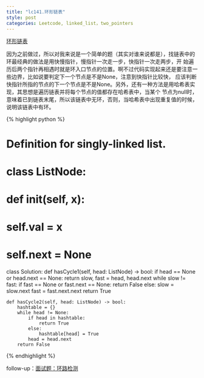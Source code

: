 ```yaml
---
title: "lc141.环形链表"
style: post
categories: Leetcode, linked_list，two_pointers
---
```


[环形链表](https://leetcode-cn.com/problems/linked-list-cycle/)

因为之前做过，所以对我来说是一个简单的题（其实对谁来说都是），找链表中的环最经典的做法是用快慢指针，慢指针一次走一步，快指针一次走两步，开
始遍历后两个指针再相遇时就是环入口节点的位置。啊不过代码实现起来还是要注意一些边界，比如说要判定下一个节点是不是None，注意到快指针比较快，
应该判断快指针所指的节点的下一个节点是不是None。另外，还有一种方法是用哈希表实现，其思想是遍历链表并将每个节点的值都存在哈希表中，当某个
节点为null时，意味着已到链表末尾，所以该链表中无环，否则，当哈希表中出现重复值的时候，说明该链表中有环。

{% highlight python %}

# Definition for singly-linked list.
# class ListNode:
#     def __init__(self, x):
#         self.val = x
#         self.next = None

class Solution:
    def hasCycle1(self, head: ListNode) -> bool:
        if head == None or head.next == None:
            return
        slow, fast = head, head.next
        while slow != fast:
            if fast == None or fast.next == None:
                return False
            else:
                slow = slow.next
                fast = fast.next.next
        return True

    def hasCycle2(self, head: ListNode) -> bool:
        hashtable = {}
        while head != None:
            if head in hashtable:
                return True
            else:
                hashtable[head] = True
            head = head.next
        return False

{% endhighlight %}


follow-up：[面试题：环路检测](https://leetcode-cn.com/problems/linked-list-cycle-lcci/)

